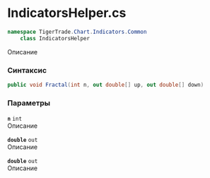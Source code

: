 
# IndicatorsHelper.cs
```csharp
namespace TigerTrade.Chart.Indicators.Common  
    class IndicatorsHelper
```

Описание

### Синтаксис
```csharp
public void Fractal(int n, out double[] up, out double[] down)
```

### Параметры
**`n`** `int`  
 Описание  
  
**`double`** `out`  
 Описание  
  
**`double`** `out`  
 Описание  
  

                    
                    